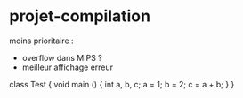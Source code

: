 # projet-compilation

moins prioritaire :
  - overflow dans MIPS ?
  - meilleur affichage erreur

class Test {
    void main () {
        int a, b, c;
        a = 1;
        b = 2;
        c = a + b;
    }
}